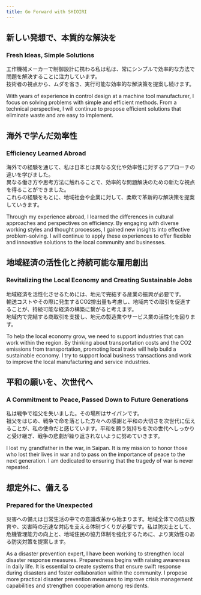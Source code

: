 ```yaml
---
title: Go Forward with SHIOIRI
---
```


## 新しい発想で、本質的な解決を
### Fresh Ideas, Simple Solutions

工作機械メーカーで制御設計に携わる私は私は、常にシンプルで効率的な方法で問題を解決することに注力しています。  
技術者の視点から、ムダを省き、実行可能な効率的な解決策を提案し続けます。

With years of experience in control design at a machine tool manufacturer, I focus on solving problems with simple and efficient methods. From a technical perspective, I will continue to propose efficient solutions that eliminate waste and are easy to implement.

## 海外で学んだ効率性
### Efficiency Learned Abroad

海外での経験を通じて、私は日本とは異なる文化や効率性に対するアプローチの違いを学びました。  
異なる働き方や思考方法に触れることで、効率的な問題解決のための新たな視点を得ることができました。  
これらの経験をもとに、地域社会や企業に対して、柔軟で革新的な解決策を提案していきます。

Through my experience abroad, I learned the differences in cultural approaches and perspectives on efficiency. By engaging with diverse working styles and thought processes, I gained new insights into effective problem-solving. I will continue to apply these experiences to offer flexible and innovative solutions to the local community and businesses.

## 地域経済の活性化と持続可能な雇用創出
### Revitalizing the Local Economy and Creating Sustainable Jobs

地域経済を活性化させるためには、地元で完結する産業の振興が必要です。  
輸送コストやその際に発生するCO2排出量も考慮し、地域内での取引を促進することが、持続可能な経済の構築に繋がると考えます。  
地域内で完結する商取引を支援し、地元の製造業やサービス業の活性化を図ります。

To help the local economy grow, we need to support industries that can work within the region. By thinking about transportation costs and the CO2 emissions from transportation, promoting local trade will help build a sustainable economy. I try to support local business transactions and work to improve the local manufacturing and service industries.

## 平和の願いを、次世代へ
### A Commitment to Peace, Passed Down to Future Generations

私は戦争で祖父を失いました。その場所はサイパンです。  
祖父をはじめ、戦争で命を落とした方々への感謝と平和の大切さを次世代に伝えることが、私の使命だと感じています。平和を願う気持ちを次の世代へしっかりと受け継ぎ、戦争の悲劇が繰り返されないように努めていきます。

I lost my grandfather in the war, in Saipan. It is my mission to honor those who lost their lives in war and to pass on the importance of peace to the next generation. I am dedicated to ensuring that the tragedy of war is never repeated.

## 想定外に、備える
### Prepared for the Unexpected

災害への備えは日常生活の中での意識改革から始まります。地域全体での防災教育や、災害時の迅速な対応を支える体制づくりが必要です。私は防災士として、危機管理能力の向上と、地域住民の協力体制を強化するために、より実効性のある防災対策を提案します。

As a disaster prevention expert, I have been working to strengthen local disaster response measures. Preparedness begins with raising awareness in daily life. It is essential to create systems that ensure swift response during disasters and foster collaboration within the community. I propose more practical disaster prevention measures to improve crisis management capabilities and strengthen cooperation among residents.

